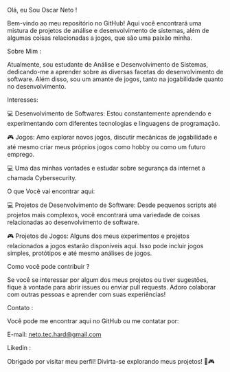 Olá, eu Sou Oscar Neto !

Bem-vindo ao meu repositório no GitHub! 
Aqui você encontrará uma mistura de projetos de análise e desenvolvimento de sistemas, além de algumas coisas relacionadas a jogos, que são uma paixão minha.

Sobre Mim : 

Atualmente, sou estudante de Análise e Desenvolvimento de Sistemas, 
dedicando-me a aprender sobre as diversas facetas do desenvolvimento de software. Além disso, sou um amante de jogos, tanto na jogabilidade quanto no desenvolvimento.

Interesses:

💻 Desenvolvimento de Softwares: Estou constantemente aprendendo e experimentando com diferentes tecnologias e linguagens de programação.

🎮 Jogos: Amo explorar novos jogos, discutir mecânicas de jogabilidade e até mesmo criar meus próprios jogos como hobby ou como um futuro emprego.

💻 Uma das minhas vontades e estudar sobre segurança da internet a chamada Cybersecurity.

O que Você vai encontrar aqui:

💻 Projetos de Desenvolvimento de Software: Desde pequenos scripts até projetos mais complexos, você encontrará uma variedade de coisas relacionadas ao desenvolvimento de software.

🎮 Projetos de Jogos: Alguns dos meus experimentos e projetos relacionados a jogos estarão disponíveis aqui. Isso pode incluir jogos simples, protótipos e até mesmo análises de jogos.

Como você pode contribuir ?

Se você se interessar por algum dos meus projetos ou tiver sugestões, fique à vontade para abrir issues ou enviar pull requests. 
Adoro colaborar com outras pessoas e aprender com suas experiências!

Contato :

Você pode me encontrar aqui no GitHub ou me contatar por:

E-mail: neto.tec.hard@gmail.com 

Likedin :

Obrigado por visitar meu perfil! Divirta-se explorando meus projetos! 🚀🎮
